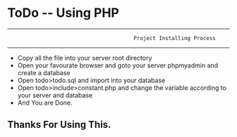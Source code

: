 # ToDo -- Using PHP


****************************************************************************************
                                            Project Installing Process
****************************************************************************************

* Copy all the file into your server root directory
* Open your favourate browser and goto your server phpmyadmin and create a database
* Open todo>todo.sql and import into your database
* Open todo>include>constant.php and change the variable according to your server and database
* And You are Done.


## Thanks For Using This.

